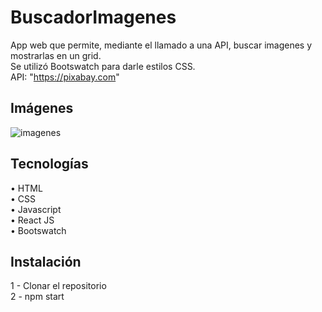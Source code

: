 # BuscadorImagenes

App web que permite, mediante el llamado a una API, buscar imagenes y mostrarlas en un grid.  
Se utilizó Bootswatch para darle estilos CSS.  
API: "https://pixabay.com"

## Imágenes

![imagenes](https://user-images.githubusercontent.com/88584244/150532451-80dea972-669a-4e81-bb66-dd54ea2b4336.png)

## Tecnologías

• HTML  
• CSS  
• Javascript  
• React JS  
• Bootswatch

## Instalación

1 - Clonar el repositorio  
2 - npm start

